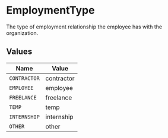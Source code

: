 # EmploymentType

The type of employment relationship the employee has with the organization.


## Values

| Name         | Value        |
| ------------ | ------------ |
| `CONTRACTOR` | contractor   |
| `EMPLOYEE`   | employee     |
| `FREELANCE`  | freelance    |
| `TEMP`       | temp         |
| `INTERNSHIP` | internship   |
| `OTHER`      | other        |